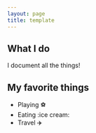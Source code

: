 ```yaml
---
layout: page
title: template
---
```


## What I do
I document all the things!

## My favorite things
* Playing :soccer:
* Eating :ice cream:
* Travel :airplane:
